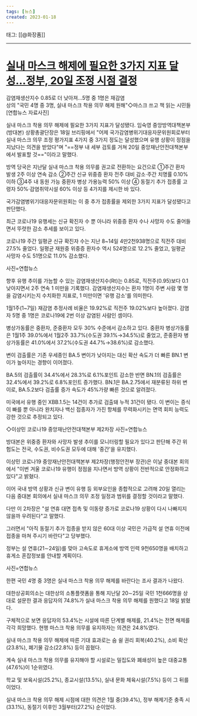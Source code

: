 ```yaml
---
tags: [뉴스]
created: 2023-01-18
---
```


태그: [[@화장품]]

___

# [실내 마스크 해제에 필요한 3가지 지표 달성…정부, 20일 조정 시점 결정](https://n.news.naver.com/article/087/0000947763?sid=102)
감염재생산지수 0.85로 더 낮아져…5명 중 1명은 재감염  
상의 "국민 4명 중 3명, 실내 마스크 착용 의무 해제 원해"◇마스크 쓰고 책 읽는 시민들 [연합뉴스 자료사진]  

실내 마스크 착용 의무 해제에 필요한 3가지 지표가 달성됐다.
임숙영 중앙방역대책본부(방대본) 상황총괄단장은 18일 브리핑에서 "어제 국가감염병위기대응자문위원회로부터 실내 마스크 의무 조정 평가지표 4가지 중 3가지 정도는 달성했으며 유행 상황이 정점을 지났다는 의견을 받았다"며 "==정부 내 세부 검토를 거쳐 20일 중앙재난안전대책본부에서 발표할 것=="이라고 말했다.

방역 당국은 지난달 실내 마스크 착용 의무를 권고로 전환하는 요건으로 ➀주간 환자 발생 2주 이상 연속 감소 ➁주간 신규 위중증 환자 전주 대비 감소·주간 치명률 0.10% 이하 ➂4주 내 동원 가능 중환자 병상 가용능력 50% 이상 ➃ 동절기 추가 접종률 고령자 50%·감염취약시설 60% 이상 등 4가지를 제시한 바 있다.

국가감염병위기대응자문위원회는 이 중 추가 접종률을 제외한 3가지 지표가 달성됐다고 판단했다.

최근 코로나19 유행세는 신규 확진자 수 뿐 아니라 위중증 환자 수나 사망자 수도 줄어들면서 뚜렷한 감소 추세를 보이고 있다.

코로나19 주간 일평균 신규 확진자 수는 지난 8\~14일 4만2천938명으로 직전주 대비 27.5% 줄었다. 일평균 재원중 위중증 환자수 역시 524명으로 12.2% 줄었고, 일평균 사망자 수도 51명으로 11.0% 감소했다.

사진=연합뉴스  

향후 유행 추이를 가늠할 수 있는 감염재생산지수(Rt)는 0.85로, 직전주(0.95)보다 0.1 낮아지면서 2주 연속 1 미만을 기록했다. 감염재생산지수는 환자 1명이 주변 사람 몇 명을 감염시키는지 수치화한 지표로, 1 미만이면 '유행 감소'를 의미한다.

1월1주(1\~7일) 재감염 추정사례 비율은 19.92%로 직전주 19.02%보다 높아졌다. 감염자 5명 중 1명은 코로나19에 2번 이상 감염된 사람인 셈이다.

병상가동률은 중환자, 준중환자 모두 30% 수준에서 감소하고 있다. 중환자 병상가동률은 1월1주 39.0%에서 1월2주 33.7%(수도권 39.1%→34.5%)로 줄었고, 준중환자 병상가동률은 41.0%에서 37.2%(수도권 44.7%→38.6%)로 감소했다.

변이 검출률은 기존 우세종인 BA.5 변이가 낮아지는 대신 확산 속도가 더 빠른 BN.1 변이가 높아지는 경향이 이어졌다.

BA.5의 검출률이 34.4%에서 28.3%로 6.1%포인트 감소한 반면 BN.1의 검출률은 32.4%에서 39.2%로 6.8%포인트 증가했다. BN.1은 BA.2.75에서 재분류된 하위 변이로, BA.5.2보다 검출률 증가 속도가 45%가량 빠른 것으로 알려졌다.

미국에서 유행 중인 XBB.1.5는 14건이 추가로 검출돼 누적 31건이 됐다. 이 변이는 증식이 빠를 뿐 아니라 완치자나 백신 접종자가 가진 항체를 무력화시키는 면역 회피 능력도 강한 것으로 추정되고 있다.

◇이상민 코로나19 중앙재난안전대책본부 제2차장 사진=연합뉴스  

방대본은 위중증 환자와 사망자 발생 추이를 모니터링할 필요가 있다고 판단해 주간 위험도는 전국, 수도권, 비수도권 모두에 대해 '중간'을 유지했다.

이상민 코로나19 중앙재난안전대책본부 제2차장(행정안전부 장관)은 이날 중대본 회의에서 "이번 겨울 코로나19 유행이 정점을 지나면서 방역 상황이 전반적으로 안정화하고 있다"고 밝혔다.

이어 국내 방역 상황과 신규 변이 유행 등 외부요인을 종합적으로 고려해 20일 열리는 다음 중대본 회의에서 실내 마스크 의무 조정 일정과 범위를 결정할 것이라고 말했다.

다만 이 2차장은 "설 연휴 대면 접촉 및 이동량 증가로 코로나19 상황이 다시 나빠지지 않을까 우려된다"고 말했다.

그러면서 "아직 동절기 추가 접종을 받지 않은 60대 이상 국민은 가급적 설 연휴 이전에 접종을 마쳐 주시기 바란다"고 당부했다.

정부는 설 연휴(21∼24일)를 맞아 고속도로 휴게소에 방역 인력 9천650명을 배치하고 휴게소 혼잡정보를 안내할 계획이다.

사진=연합뉴스  

한편 국민 4명 중 3명은 실내 마스크 착용 의무 해제를 바란다는 조사 결과가 나왔다.

대한상공회의소는 대한상의 소통플랫폼을 통해 지난달 20∼25일 국민 1천666명을 상대로 설문한 결과 응답자의 74.8%가 실내 마스크 착용 의무 해제를 원했다고 18일 밝혔다.

구체적으로 보면 응답자의 53.4%는 시설에 따른 단계별 해제를, 21.4%는 전면 해제를 각각 희망했다. 현행 마스크 착용 의무를 유지하자는 의견은 24.8%였다.

실내 마스크 착용 의무 해제에 따른 기대 효과로는 숨 쉴 권리 회복(40.2%), 소비 확산(23.8%), 폐기물 감소(22.8%) 등이 꼽혔다.

계속 실내 마스크 착용 의무를 유지해야 할 시설로는 밀집도와 폐쇄성이 높은 대중교통(47.6%)이 1순위였다.

학교 및 보육시설(25.2%), 종교시설(13.5%), 실내 문화 체육시설(7.5%) 등이 그 뒤를 이었다.

실내 마스크 착용 의무 해제 시점에 대한 의견은 1월 중(39.4%), 정부 해제기준 충족 시(33.1%), 동절기 이후인 3월부터(27.2%) 순이었다.
